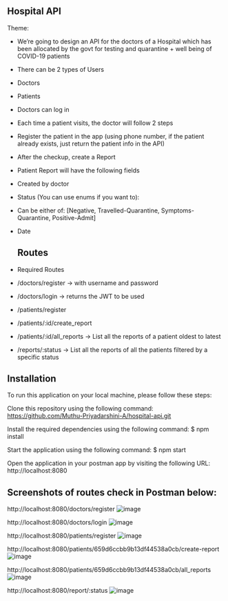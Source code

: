 Hospital API
-------------

Theme:
- We’re going to design an API for the doctors of a Hospital which has been allocated by the
govt for testing and quarantine + well being of COVID-19 patients
- There can be 2 types of Users
- Doctors
- Patients
- Doctors can log in
- Each time a patient visits, the doctor will follow 2 steps
- Register the patient in the app (using phone number, if the patient already exists, just
return the patient info in the API)
- After the checkup, create a Report
- Patient Report will have the following fields
- Created by doctor
- Status (You can use enums if you want to):
- Can be either of: [Negative, Travelled-Quarantine, Symptoms-Quarantine,
Positive-Admit]
- Date

  Routes
  -------
- Required Routes
- /doctors/register → with username and password
- /doctors/login → returns the JWT to be used
- /patients/register
- /patients/:id/create_report
- /patients/:id/all_reports → List all the reports of a patient oldest to latest
- /reports/:status → List all the reports of all the patients filtered by a specific status

Installation
--------------

To run this application on your local machine, please follow these steps:

Clone this repository using the following command: https://github.com/Muthu-Priyadarshini-A/hospital-api.git

Install the required dependencies using the following command: $ npm install

Start the application using the following command: $ npm start

Open the application in your postman app by visiting the following URL: http://localhost:8080


Screenshots of routes check in Postman below:
----------------------------------------------
http://localhost:8080/doctors/register
 ![image](https://github.com/Muthu-Priyadarshini-A/hospital-api/assets/133015304/91daec84-ec39-489a-b84f-796ede40d092)

http://localhost:8080/doctors/login
 ![image](https://github.com/Muthu-Priyadarshini-A/hospital-api/assets/133015304/c1736678-ce80-453b-9c00-960a65d15253)

http://localhost:8080/patients/register
![image](https://github.com/Muthu-Priyadarshini-A/hospital-api/assets/133015304/04d8dda8-b2fd-4bc8-82a2-cf0939fbc6ab)

http://localhost:8080/patients/659d6ccbb9b13df44538a0cb/create-report
 ![image](https://github.com/Muthu-Priyadarshini-A/hospital-api/assets/133015304/700d360b-dd21-40a6-9fef-937c9a7736f5)

http://localhost:8080/patients/659d6ccbb9b13df44538a0cb/all_reports
![image](https://github.com/Muthu-Priyadarshini-A/hospital-api/assets/133015304/ef0b0da2-94e6-48e1-b834-bea72ecd6094)

http://localhost:8080/report/:status
![image](https://github.com/Muthu-Priyadarshini-A/hospital-api/assets/133015304/850c4312-d4f7-48da-bd52-9ec6a6b70698)








